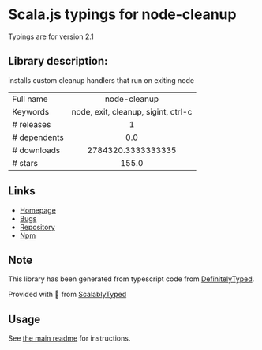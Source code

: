 
# Scala.js typings for node-cleanup

Typings are for version 2.1

## Library description:
installs custom cleanup handlers that run on exiting node

|                    |                 |
| ------------------ | :-------------: |
| Full name          | node-cleanup |
| Keywords           | node, exit, cleanup, sigint, ctrl-c |
| # releases         | 1 |
| # dependents       | 0.0 |
| # downloads        | 2784320.3333333335 |
| # stars            | 155.0 |

## Links
- [Homepage](https://github.com/jtlapp/node-cleanup#readme)
- [Bugs](https://github.com/jtlapp/node-cleanup/issues)
- [Repository](https://github.com/jtlapp/node-cleanup)
- [Npm](https://www.npmjs.com/package/node-cleanup)
    


## Note
This library has been generated from typescript code from [DefinitelyTyped](https://definitelytyped.org).

Provided with :purple_heart: from [ScalablyTyped](https://github.com/oyvindberg/ScalablyTyped)

## Usage
See [the main readme](../../readme.md) for instructions.


